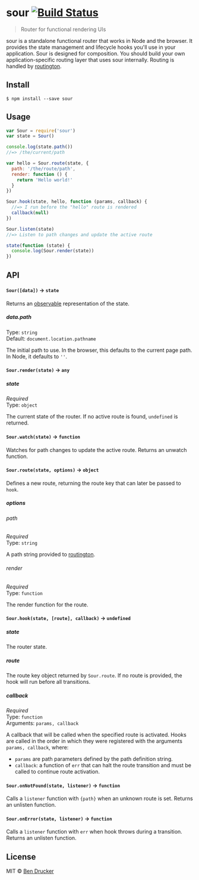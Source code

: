 # sour [![Build Status](https://travis-ci.org/bendrucker/sour.svg?branch=master)](https://travis-ci.org/bendrucker/sour)

> Router for functional rendering UIs

sour is a standalone functional router that works in Node and the browser. It provides the state management and lifecycle hooks you'll use in your application. Sour is designed for composition. You should build your own application-specific routing layer that uses sour internally. Routing is handled by [routington](https://github.com/pillarjs/routington).


## Install

```
$ npm install --save sour
```


## Usage

```js
var Sour = require('sour')
var state = Sour()

console.log(state.path())
//=> /the/current/path

var hello = Sour.route(state, {
  path: '/the/route/path',
  render: function () {
    return 'Hello world!'
  }
})

Sour.hook(state, hello, function (params, callback) {
  //=> I run before the "hello" route is rendered
  callback(null)
})

Sour.listen(state)
//=> Listen to path changes and update the active route

state(function (state) {
  console.log(Sour.render(state))  
})
```

## API

#### `Sour([data])` -> `state`

Returns an [observable](https://github.com/raynos/observ) representation of the state.

##### data.path

Type: `string`  
Default: `document.location.pathname`

The initial path to use. In the browser, this defaults to the current page path. In Node, it defaults to `''`. 

#### `Sour.render(state)` -> `any`

##### state

*Required*  
Type: `object`

The current state of the router. If no active route is found, `undefined` is returned.

#### `Sour.watch(state)` -> `function`

Watches for path changes to update the active route. Returns an unwatch function.

#### `Sour.route(state, options)` -> `object`

Defines a new route, returning the route key that can later be passed to `hook`.

##### options

###### path

*Required*  
Type: `string`

A path string provided to [routington](https://github.com/pillarjs/routington).

###### render

*Required*  
Type: `function`

The render function for the route.

#### `Sour.hook(state, [route], callback)` -> `undefined`

##### state

The router state.

##### route

The route key object returned by `Sour.route`. If no route is provided, the hook will run before all transitions.

##### callback

*Required*  
Type: `function`  
Arguments: `params, callback`

A callback that will be called when the specified route is activated. Hooks are called in the order in which they were registered with the arguments `params, callback`, where:

* `params` are path parameters defined by the path definition string.
* `callback`: a function of `err` that can halt the route transition and must be called to continue route activation.

#### `Sour.onNotFound(state, listener)` -> `function`

Calls a `listener` function with `{path}` when an unknown route is set. Returns an unlisten function.

#### `Sour.onError(state, listener)` -> `function`

Calls a `listener` function with `err` when hook throws during a transition. Returns an unlisten function.

## License

MIT © [Ben Drucker](http://bendrucker.me)
